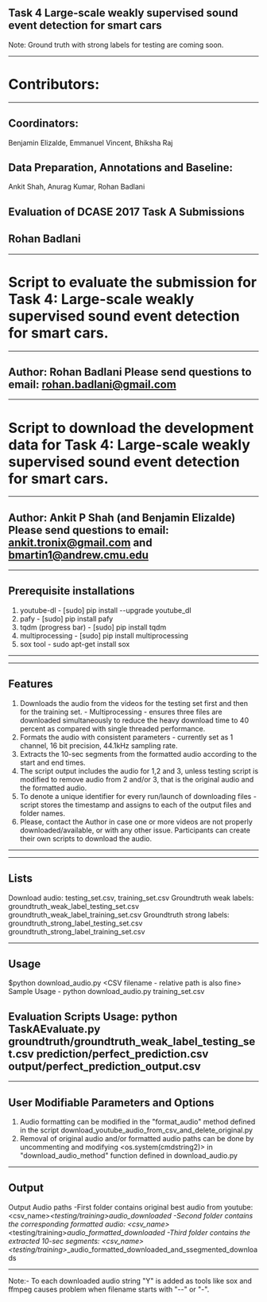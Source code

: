 Task 4 Large-scale weakly supervised sound event detection for smart cars
--------------------------------------

Note: Ground truth with strong labels for testing are coming soon.

--------------------------------------
# Contributors:
--------------------------------------

## Coordinators:

Benjamin Elizalde, Emmanuel Vincent, Bhiksha Raj

## Data Preparation, Annotations and Baseline:

Ankit Shah, Anurag Kumar, Rohan Badlani

## Evaluation of DCASE 2017 Task A Submissions

Rohan Badlani
--------------------------------------


--------------------------------------
# Script to evaluate the submission for Task 4: Large-scale weakly supervised sound event detection for smart cars.
--------------------------------------
Author: Rohan Badlani
Please send questions to email: rohan.badlani@gmail.com
--------------------------------------

--------------------------------------
# Script to download the development data for Task 4: Large-scale weakly supervised sound event detection for smart cars.
--------------------------------------
Author: Ankit P Shah (and Benjamin Elizalde)
Please send questions to email: ankit.tronix@gmail.com and bmartin1@andrew.cmu.edu
--------------------------------------

--------------------------------------
Prerequisite installations
--------------------------------------
1. youtube-dl - [sudo] pip install --upgrade youtube_dl
2. pafy -  [sudo] pip install pafy
3. tqdm (progress bar) -  [sudo] pip install tqdm
4. multiprocessing - [sudo] pip install multiprocessing
5. sox tool - sudo apt-get install sox
--------------------------------------

--------------------------------------
Features
--------------------------------------
1. Downloads the audio from the videos for the testing set first and then for the training set. - Multiprocessing - ensures three files are downloaded simultaneously to reduce the heavy download time to 40 percent as compared with single threaded performance.  
2. Formats the audio with consistent parameters - currently set as 1 channel, 16 bit precision, 44.1kHz sampling rate. 
3. Extracts the 10-sec segments from the formatted audio according to the start and end times.  
4. The script output includes the audio for 1,2 and 3, unless testing script is modified to remove audio from 2 and/or 3, that is the original audio and the formatted audio. 
5. To denote a unique identifier for every run/launch of downloading files - script stores the timestamp and assigns to each of the output files and folder names.  
6. Please, contact the Author in case one or more videos are not properly downloaded/available, or with any other issue. Participants can create their own scripts to download the audio.
--------------------------------------

--------------------------------------
Lists
--------------------------------------
Download audio: testing_set.csv, training_set.csv
Groundtruth weak labels: groundtruth_weak_label_testing_set.csv groundtruth_weak_label_training_set.csv
Groundtruth strong labels: groundtruth_strong_label_testing_set.csv groundtruth_strong_label_training_set.csv

--------------------------------------
Usage
--------------------------------------
$python download_audio.py  <CSV filename - relative path is also fine>
Sample Usage -  python download_audio.py training_set.csv 

Evaluation Scripts Usage:
python TaskAEvaluate.py groundtruth/groundtruth_weak_label_testing_set.csv prediction/perfect_prediction.csv output/perfect_prediction_output.csv
--------------------------------------

--------------------------------------
User Modifiable Parameters and Options 
--------------------------------------
1. Audio formatting can be modified in the "format_audio" method defined in the script download_youtube_audio_from_csv_and_delete_original.py
2. Removal of original audio and/or formatted audio paths can be done by uncommenting and modifying <os.system(cmdstring2)> in "download_audio_method" function defined in download_audio.py

--------------------------------------
Output
--------------------------------------
Output Audio paths 
-First folder contains original best audio from youtube: 
<csv_name>_<testing/training>_<timestamp>_audio_downloaded 
-Second folder contains the corresponding formatted audio:
<csv_name>_<testing/training>_<timestamp>_audio_formatted_downloaded
-Third folder contains the extracted 10-sec segments:
<csv_name>_<testing/training>_<timestamp>_audio_formatted_downloaded_and_ssegmented_downloads

--------------------------------------
Note:- To each downloaded audio string "Y" is added as tools like sox and ffmpeg causes problem when filename starts with "--" or "-". 
